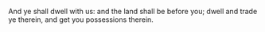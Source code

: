 And ye shall dwell with us: and the land shall be before you; dwell and trade ye therein, and get you possessions therein.
